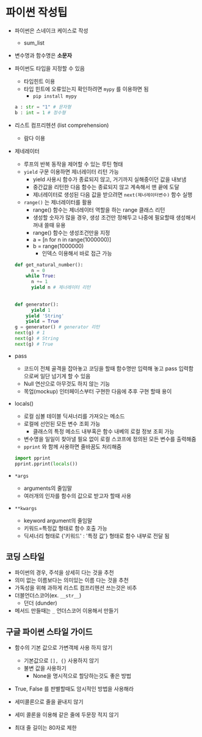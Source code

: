 # 파이썬 작성팁

- 파이썬은 스네이크 케이스로 작성

  - sum_list

- 변수명과 함수명은 **소문자**

- 파이썬도 타입을 지정할 수 있음

  - 타입힌트 이용
  - 타입 힌트에 오류있는지 확인하려면 `mypy` 를 이용하면 됨
    - `pip install mypy`

  ```python
  a : str = "1" # 문자형
  b : int = 1 # 정수형
  ```



- 리스트 컴프리헨션 (list comprehension)

  - 람다 이용

- 제네레이터

  - 루프의 반복 동작을 제어할 수 있는 루틴 형태
  - `yield` 구문 이용하면 제너레이터 리턴 가능
    - yield 사용시 함수가 종료되지 않고, 거기까지 실해중이던 값을 내보냄
    - 중간값을 리턴한 다음 함수는 종료되지 않고 계속해서 맨 끝에 도달
    - 제너레이터로 생성된 다음 값을 받으려면 `next(제너레이터변수)` 함수 실행
  - `range()` 는 제너레이터를 활용
    - range() 함수는 제너레이터 역할을 하는 range 클래스 리턴
    - 생성할 숫자가 많을 경우, 생성 조건만 정해두고 나중에 필요할때 생성해서 꺼내 쓸때 유용
    - range() 함수는 생성조건만을 지정
    - a = [n for n in range(1000000)] 
    - b = range(1000000)
      - 인덱스 이용해서 바로 접근 가능

  ```python
  def get_natural_number():
    	n = 0
      while True:
        n += 1
        yield n # 제너레이터 리턴
        
        
  def generator():
    	yield 1
      yield 'String'
      yield = True
  g = generator() # generator 리턴
  next(g) # 1
  next(g) # String
  next(g) # True
  ```

  

- pass
  - 코드이 전체 골격을 잡아놓고 코딩을 할때  함수명만 입력해 놓고 pass 입력함으로써 일단 넘기게 할 수 있음
  - Null 연산으로 아무것도 하지 않는 기능
  - 목업(mockup) 인터페이스부터 구현한 다음에 추후 구현 할때 용이



- locals()

  - 로컬 심볼 테이블 딕셔너리를 가져오는 메소드
  - 로컬에 선언된 모든 변수 조회 가능
    - 클래스의 특정 메소드 내부혹은 함수 내베의 로컬 정보 조회 가능
  - 변수명을 일일이 찾아낼 필요 없이 로컬 스코프에 정의된 모든 변수를 출력해줌
  - `pprint` 와 함께 사용하면 줄바꿈도 처리해줌

  ```python
  import pprint
  pprint.pprint(locals())
  ```



- `*args`
  - arguments의 줄임말
  - 여러개의 인자를 함수의 값으로 받고자 할때 사용
- `**kwargs`
  - keyword argument의 줄임말
  - 키워드=특정값 형태로 함수 호출 가능
  - 딕셔너리 형태로 {'키워드' : '특정 값'} 형태로 함수 내부로 전달 됨



## 코딩 스타일

- 파이썬의 경우, 주석을 상세히 다는 것을 추천
- 의미 없는 이름보다는 의미있는 이름 다는 것을 추천
- 가독성을 위해 과하게 리스트 컴프리헨션 쓰는것은 비추
- 더블언더스코어(ex. `__str__`)
  - 던더 (dunder)
- 메서드 만들때는 `_` 언더스코어 이용해서 만들기



## 구글 파이썬 스타일 가이드

- 함수의 기본 값으로 가변객체 사용 하지 않기
  - 기본값으로 `[], {}` 사용하지 않기 
  - 불변 값을 사용하기
    - None을 명시적으로 할당하는것도 좋은 방법
- True, False 를 판별할때도 암시적인 방법을 사용해라

- 세미콜론으로 줄을 끝내지 않기
- 세미 콜론을 이용해 같은 줄에 두문장 적지 않기
- 최대 줄 길이는 80자로 제한